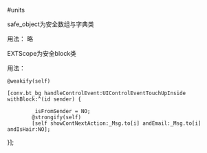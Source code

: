 #units

safe_object为安全数组与字典类

用法：
    略

EXTScope为安全block类

用法：

    @weakify(self)

    [conv.bt_bg handleControlEvent:UIControlEventTouchUpInside withBlock:^(id sender) {

            _isFromSender = NO;
            @strongify(self)
            [self showContNextAction:_Msg.to[i] andEmail:_Msg.to[i] andIsHair:NO];

}];
